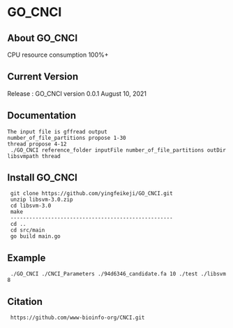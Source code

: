 # GO_CNCI
## About GO_CNCI
 CPU resource consumption 100%+

## Current Version
Release : GO_CNCI version 0.0.1 August 10, 2021
## Documentation
```
The input file is gffread output
number_of_file_partitions propose 1-30
thread propose 4-12
 ./GO_CNCI reference_folder inputFile number_of_file_partitions outDir libsvmpath thread
```
## Install GO_CNCI
```
 git clone https://github.com/yingfeikeji/GO_CNCI.git
 unzip libsvm-3.0.zip
 cd libsvm-3.0
 make
 ----------------------------------------------------
 cd ..
 cd src/main
 go build main.go
```

## Example
```
 ./GO_CNCI ./CNCI_Parameters ./94d6346_candidate.fa 10 ./test ./libsvm 8
```
## Citation
```
 https://github.com/www-bioinfo-org/CNCI.git
```